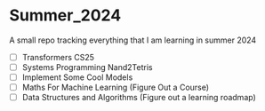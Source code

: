 # Summer_2024
A small repo tracking everything that I am learning in summer 2024 

- [ ] Transformers CS25
- [ ] Systems Programming Nand2Tetris
- [ ] Implement Some Cool Models
- [ ] Maths For Machine Learning (Figure Out a Course)
- [ ] Data Structures and Algorithms (Figure out a learning roadmap)
